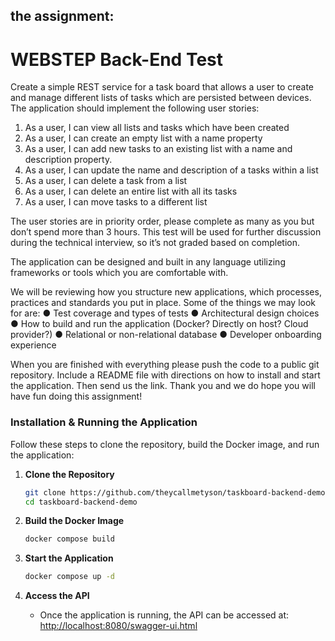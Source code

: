 ## the assignment:
# WEBSTEP Back-End Test
Create a simple REST service for a task board that allows a user to create and manage different
lists of tasks which are persisted between devices. The application should implement the following
user stories:

1. As a user, I can view all lists and tasks which have been created
2. As a user, I can create an empty list with a name property
3. As a user, I can add new tasks to an existing list with a name and description property.
4. As a user, I can update the name and description of a tasks within a list
5. As a user, I can delete a task from a list
6. As a user, I can delete an entire list with all its tasks
7. As a user, I can move tasks to a different list

The user stories are in priority order, please complete as many as you but don’t spend more than 3
hours. This test will be used for further discussion during the technical interview, so it’s not graded
based on completion.

The application can be designed and built in any language utilizing frameworks or tools which you are
comfortable with.

We will be reviewing how you structure new applications, which processes, practices and standards
you put in place. Some of the things we may look for are:
● Test coverage and types of tests
● Architectural design choices
● How to build and run the application (Docker? Directly on host? Cloud provider?)
● Relational or non-relational database
● Developer onboarding experience

When you are finished with everything please push the code to a public git repository. Include a
README file with directions on how to install and start the application. Then send us the link. Thank
you and we do hope you will have fun doing this assignment!

### Installation & Running the Application
Follow these steps to clone the repository, build the Docker image, and run the application:

1. **Clone the Repository**
    ```bash
    git clone https://github.com/theycallmetyson/taskboard-backend-demo.git
    cd taskboard-backend-demo
    ```

2. **Build the Docker Image**
    ```bash
    docker compose build
    ```

3. **Start the Application**
    ```bash
    docker compose up -d
    ```

4. **Access the API**
   - Once the application is running, the API can be accessed at: [http://localhost:8080/swagger-ui.html](http://localhost:8080/swagger-ui.html)
